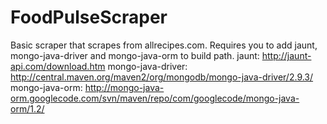 FoodPulseScraper
================
Basic scraper that scrapes from allrecipes.com.
Requires you to add jaunt, mongo-java-driver and mongo-java-orm to build path.
jaunt: http://jaunt-api.com/download.htm
mongo-java-driver: http://central.maven.org/maven2/org/mongodb/mongo-java-driver/2.9.3/
mongo-java-orm: http://mongo-java-orm.googlecode.com/svn/maven/repo/com/googlecode/mongo-java-orm/1.2/

